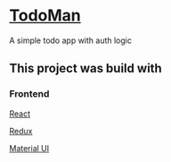 # [TodoMan](https://todo-man.netlify.app/)

A simple todo app with auth logic

## This project was build with 

### Frontend

[React](https://reactjs.org/)

[Redux](https://redux.js.org/)

[Material UI](https://material-ui.com/)
